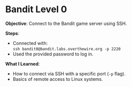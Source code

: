 # Bandit Level 0

**Objective**: Connect to the Bandit game server using SSH.

**Steps**:
- Connected with:  
  `ssh bandit0@bandit.labs.overthewire.org -p 2220`
- Used the provided password to log in.

**What I Learned**:
- How to connect via SSH with a specific port (`-p` flag).
- Basics of remote access to Linux systems.

